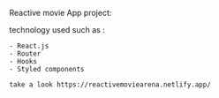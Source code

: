 Reactive movie App project:

technology used such as :

    - React.js
    - Router
    - Hooks
    - Styled components

    take a look https://reactivemoviearena.netlify.app/